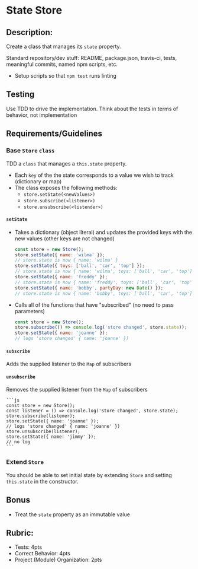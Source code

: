 State Store
===

## Description:

Create a class that manages its `state` property.

Standard repository/dev stuff: README, package.json, travis-ci, tests, meaningful commits, named npm scripts, etc.

* Setup scripts so that `npm test` runs linting

## Testing

Use TDD to drive the implementation. Think about the tests in terms of behavior, not implementation

## Requirements/Guidelines

### Base `Store` `class`

TDD a `class` that manages a `this.state` property. 

* Each `key` of the the state corresponds to a value we wish to track (dictionary or map)
* The class exposes the following methods:
  * `store.setState(<newValues>)`
  * `store.subscribe(<listener>)`
  * `store.unsubscribe(<listender>)`
  
#### `setState`

* Takes a dictionary (object literal) and updates the provided keys with the new values (other keys are not changed)
    ```js
    const store = new Store();
    store.setState({ name: 'wilma' });
    // store.state is now { name: 'wilma' }
    store.setState({ toys: ['ball', 'car', 'top'] });
    // store.state is now { name: 'wilma', toys: ['ball', 'car', 'top'] }
    store.setState({ name: 'freddy' });
    // store.state is now { name: 'freddy', toys: ['ball', 'car', 'top'] }
    store.setState({ name: 'bobby', partyDay: new Date() });
    // store.state is now { name: 'bobby', toys: ['ball', 'car', 'top'], partyDay: '2/13/2018' }
    ```
    
* Calls all of the functions that have "subscribed" (no need to pass parameters)
    ```js
    const store = new Store();
    store.subscribe(() => console.log('store changed', store.state));
    store.setState({ name: 'joanne' });
    // logs 'store changed' { name: 'joanne' })
    ```


#### `subscribe`

Adds the supplied listener to the `Map` of subscribers

#### `unsubscribe`

Removes the supplied listener from the `Map` of subscribers

    ```js
    const store = new Store();
    const listener = () => console.log('store changed', store.state);
    store.subscribe(listener);
    store.setState({ name: 'joanne' });
    // logs 'store changed' { name: 'joanne' })
    store.unsubscribe(listener);
    store.setState({ name: 'jimmy' });
    // no log
    ```


### Extend `Store`

You should be able to set initial state by extending `Store` and setting `this.state` in the constructor.

## Bonus

* Treat the `state` property as an immutable value

## Rubric:

* Tests: 4pts
* Correct Behavior: 4pts
* Project (Module) Organization: 2pts
